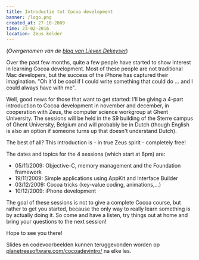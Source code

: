 ```yaml
---
title: Introductie tot Cocoa development
banner: /logo.png
created_at: 27-10-2009
time: 23-02-2016
location: Zeus kelder
---
```


(<em>Overgenomen van de <a href="https://lievendekeyser.net/index.php?module=messagebox&action=message&msg_id=1396">blog van Lieven Dekeyser</a></em>)

Over the past few months, quite a few people have started to show interest in learning Cocoa development. Most of these people are not traditional Mac developers, but the success of the iPhone has captured their imagination. "Oh it'd be cool if I could write something that could do ... and I could always have with me".

Well, good news for those that want to get started: I'll be giving a 4-part introduction to Cocoa development in november and december, in cooperation with Zeus, the computer science workgroup at Ghent University. The sessions will be held in the S9 building of the Sterre campus of Ghent University, Belgium and will probably be in Dutch (though English is also an option if someone turns up that doesn't understand Dutch).

The best of all? This introduction is - in true Zeus spirit - completely free!

The dates and topics for the 4 sessions (which start at 8pm) are:

* 05/11/2009: Objective-C, memory management and the Foundation framework
* 19/11/2009: Simple applications using AppKit and Interface Builder
* 03/12/2009: Cocoa tricks (key-value coding, animations,...)
* 10/12/2009: iPhone development

The goal of these sessions is not to give a complete Cocoa course, but rather to get you started, because the only way to really learn something is by actually doing it. So come and have a listen, try things out at home and bring your questions to the next session!

Hope to see you there!

Slides en codevoorbeelden kunnen teruggevonden worden op <a href="https://planetreesoftware.com/cocoadevintro/">planetreesoftware.com/cocoadevintro/</a> na elke les.
